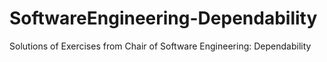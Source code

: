# SoftwareEngineering-Dependability
Solutions of Exercises from Chair of Software Engineering: Dependability
